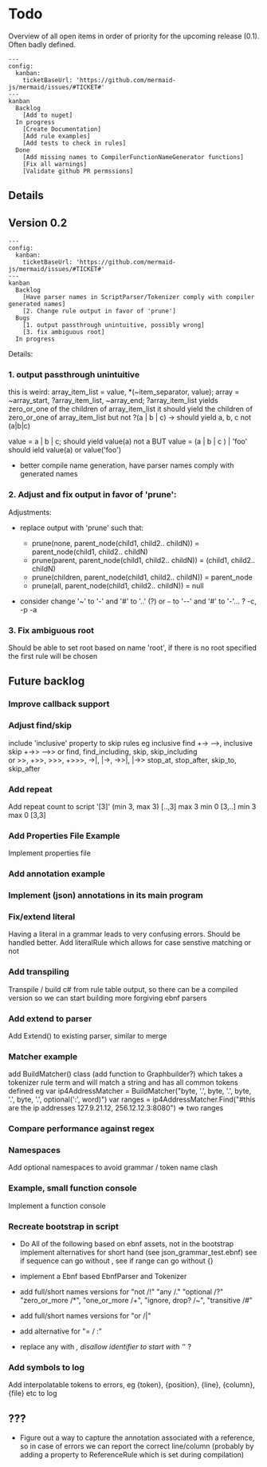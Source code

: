 Todo 
========

Overview of all open items in order of priority for the upcoming release (0.1). Often badly defined.

```mermaid
---
config:
  kanban:
    ticketBaseUrl: 'https://github.com/mermaid-js/mermaid/issues/#TICKET#'
---
kanban
  Backlog
    [Add to nuget]	
  In progress
    [Create Documentation]
    [Add rule examples]
	[Add tests to check in rules]
  Done
    [Add missing names to CompilerFunctionNameGenerator functions]   
	[Fix all warnings]
	[Validate github PR permssions]

```

Details
-------------

Version 0.2
-----------
```mermaid
---
config:
  kanban:
    ticketBaseUrl: 'https://github.com/mermaid-js/mermaid/issues/#TICKET#'
---
kanban
  Backlog
    [Have parser names in ScriptParser/Tokenizer comply with compiler generated names]
    [2. Change rule output in favor of 'prune']
  Bugs
    [1. output passthrough unintuitive, possibly wrong]
    [3. fix ambiguous root]
  In progress
```

Details:

### 1. output passthrough unintuitive
this is weird:
array_item_list   = value, *(~item_separator, value);
array			  = ~array_start, ?array_item_list, ~array_end;
?array_item_list 
	yields zero_or_one of the children of array_item_list
	it should yield the children of zero_or_one of array_item_list
	but not ?(a | b | c) -> should yield a, b, c not (a|b|c)

value = a | b | c; should yield value(a) not a BUT value = (a | b | c ) | 'foo' should ield  value(a) or value('foo')

- better compile name generation, have parser names comply with generated names

### 2. Adjust and fix output in favor of 'prune':
Adjustments:
- replace output with 'prune' 
	such that:  
	- prune(none, parent_node(child1, child2.. childN)) =  parent_node(child1, child2.. childN)
	- prune(parent, parent_node(child1, child2.. childN)) =  (child1, child2.. childN)
	- prune(children, parent_node(child1, child2.. childN)) =  parent_node
	- prune(all, parent_node(child1, child2.. childN)) =  null

- consider change '~' to '-' and '#' to '..' (?) or `~` to '--' and '#' to '-'...
	? -c, -p -a 

### 3. Fix ambiguous root
Should be able to set root based on name 'root', if there is no root specified the first rule will be chosen

Future backlog
--------------

### Improve callback support

### Adjust find/skip
include 'inclusive' property to skip rules eg inclusive find +-> -->, inclusive skip +->> -->>
	  or find, find_including, skip, skip_including  
		or >>, +>>, >>>, +>>>, ->|, |->, ->>|, |->> stop_at, stop_after, skip_to, skip_after	 

### Add repeat 
Add repeat count to script '[3]' (min 3, max 3) [..,3] max 3 min 0 [3,..] min 3 max 0 [3,3] 


### Add Properties File Example   
Implement properties file

### Add annotation example

### Implement (json) annotations in its main program

### Fix/extend literal

Having a literal in a grammar leads to very confusing errors. Should be handled better.
Add literalRule which allows for case senstive matching or not


### Add transpiling
Transpile / build c# from rule table output, so there can be a compiled version so we can start building more forgiving ebnf parsers

### Add extend to parser
Add Extend() to existing parser, similar to merge

### Matcher example
add BuildMatcher() class (add function to Graphbuilder?) which takes a tokenizer rule term and will match a string and has
     all common tokens defined
	eg var ip4AddressMatcher = BuildMatcher("byte, '.', byte, '.', byte, '.', byte, '.', optional(':', word)")
	   var ranges = ip4AddressMatcher.Find("#this are the ip addresses 127.9.21.12, 256.12.12.3:8080") => two ranges

### Compare performance against regex

### Namespaces
Add optional namespaces to avoid grammar / token name clash 

### Example, small function console
Implement a function console

### Recreate bootstrap in script
- Do All of the following based on ebnf assets, not in the bootstrap
	implement alternatives for short hand (see json_grammar_test.ebnf)
	see if sequence can go without ,
	see if range can go without {}

- implement a Ebnf based EbnfParser and Tokenizer
- add full/short names versions for "not /!" "any /." "optional /?" "zero_or_more /*", "one_or_more /+", "ignore, drop? /~", "transitive /#"
- add full/short names versions for "or /|"
- add alternative for "= / :"
- replace any with _, disallow identifier to start with '_' ?

### Add symbols to log

Add interpolatable tokens to errors, eg {token}, {position}, {line}, {column}, {file} etc to log



???
---
- Figure out a way to capture the annotation associated with a reference, so in case of errors we can report the correct line/column
  (probably by adding a property to ReferenceRule which is set during compilation)
